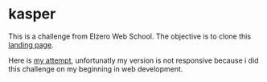 # kasper

This is a challenge from Elzero Web School. The objective is to clone this [landing page](https://elzerowebschool.github.io/HTML_And_CSS_Template_Two/).

Here is [my attempt](https://oussamaamireche.github.io/kasper/), unfortunatly my version is not responsive because i did this challenge on my beginning in web development.
